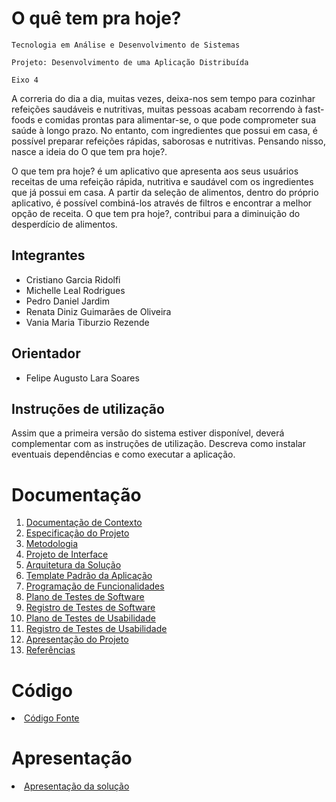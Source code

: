 # O quê tem pra hoje?

`Tecnologia em Análise e Desenvolvimento de Sistemas`

`Projeto: Desenvolvimento de uma Aplicação Distribuída`

`Eixo 4`

A correria do dia a dia, muitas vezes, deixa-nos sem tempo para cozinhar refeições saudáveis e nutritivas, muitas pessoas acabam recorrendo à fast-foods e comidas prontas para alimentar-se, o que pode comprometer sua saúde à longo prazo. No entanto, com ingredientes que possui em casa, é possível preparar refeições rápidas, saborosas e nutritivas. Pensando nisso, nasce a ideia do O que tem pra hoje?.  

 
O que tem pra hoje? é um aplicativo que apresenta aos seus usuários receitas de uma refeição rápida, nutritiva e saudável com os ingredientes que já possui em casa. A partir da seleção de alimentos, dentro do próprio aplicativo, é possível combiná-los através de filtros e encontrar a melhor opção de receita. O que tem pra hoje?, contribui para a diminuição do desperdício de alimentos.

## Integrantes

- Cristiano Garcia Ridolfi
- Michelle Leal Rodrigues
- Pedro Daniel Jardim
- Renata Diniz Guimarães de Oliveira
- Vania Maria Tiburzio Rezende

## Orientador

* Felipe Augusto Lara Soares

## Instruções de utilização

Assim que a primeira versão do sistema estiver disponível, deverá complementar com as instruções de utilização. Descreva como instalar eventuais dependências e como executar a aplicação.

# Documentação

<ol>
<li><a href="docs/01-Documentação de Contexto.md"> Documentação de Contexto</a></li>
<li><a href="docs/02-Especificação do Projeto.md"> Especificação do Projeto</a></li>
<li><a href="docs/03-Metodologia.md"> Metodologia</a></li>
<li><a href="docs/04-Projeto de Interface.md"> Projeto de Interface</a></li>
<li><a href="docs/05-Arquitetura da Solução.md"> Arquitetura da Solução</a></li>
<li><a href="docs/06-Template Padrão da Aplicação.md"> Template Padrão da Aplicação</a></li>
<li><a href="docs/07-Programação de Funcionalidades.md"> Programação de Funcionalidades</a></li>
<li><a href="docs/08-Plano de Testes de Software.md"> Plano de Testes de Software</a></li>
<li><a href="docs/09-Registro de Testes de Software.md"> Registro de Testes de Software</a></li>
<li><a href="docs/10-Plano de Testes de Usabilidade.md"> Plano de Testes de Usabilidade</a></li>
<li><a href="docs/11-Registro de Testes de Usabilidade.md"> Registro de Testes de Usabilidade</a></li>
<li><a href="docs/12-Apresentação do Projeto.md"> Apresentação do Projeto</a></li>
<li><a href="docs/13-Referências.md"> Referências</a></li>
</ol>

# Código

<li><a href="src/README.md"> Código Fonte</a></li>

# Apresentação

<li><a href="presentation/README.md"> Apresentação da solução</a></li>
